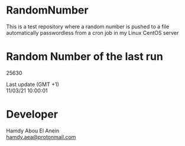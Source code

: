# RandomNumber    
This is a test repository where a random number is pushed to a file automatically passwordless from a cron job in my Linux CentOS server    
# Random Number of the last run   
25630
      
Last update (GMT +1)    
11/03/21 10:00:01
# Developer    
Hamdy Abou El Anein   
hamdy.aea@protonmail.com

